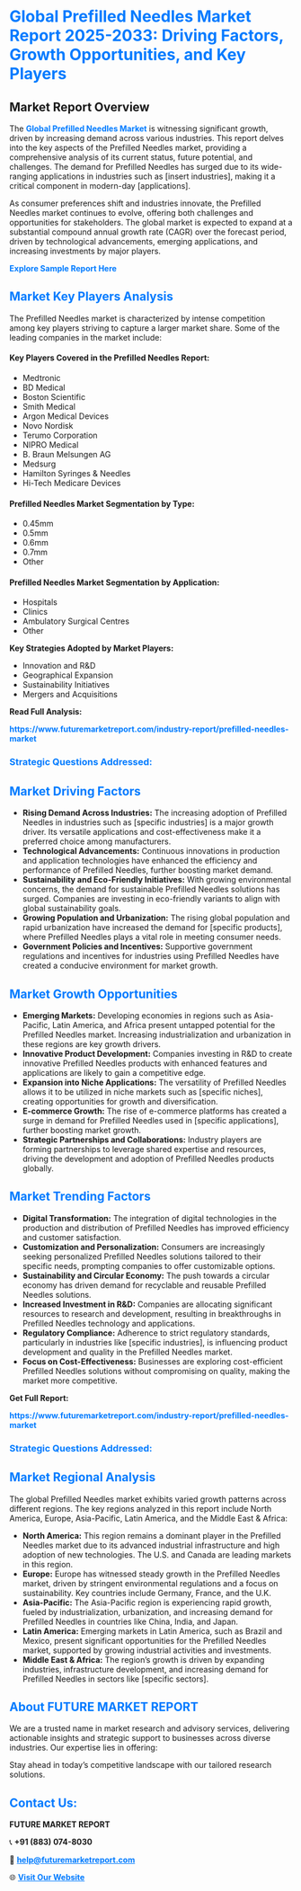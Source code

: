 <h1 style="color: #007BFF;">Global Prefilled Needles Market Report 2025-2033: Driving Factors, Growth Opportunities, and Key Players</h1>

<section id="overview">
<h2>Market Report Overview</h2>
<p>The <a href="https://www.futuremarketreport.com/industry-report/prefilled-needles-market" style="color: #007BFF; text-decoration: none;"><strong>Global Prefilled Needles Market</strong></a> is witnessing significant growth, driven by increasing demand across various industries. This report delves into the key aspects of the Prefilled Needles market, providing a comprehensive analysis of its current status, future potential, and challenges. The demand for Prefilled Needles has surged due to its wide-ranging applications in industries such as [insert industries], making it a critical component in modern-day [applications].</p>
<p>As consumer preferences shift and industries innovate, the Prefilled Needles market continues to evolve, offering both challenges and opportunities for stakeholders. The global market is expected to expand at a substantial compound annual growth rate (CAGR) over the forecast period, driven by technological advancements, emerging applications, and increasing investments by major players.</p>
</section>

<section id="overview">
<p><a href="https://www.futuremarketreport.com/request-sample/reportId=101709" style="color: #007BFF; text-decoration: none;"><strong>Explore Sample Report Here</strong></a></p>
</section>

<section id="key-players">
<h2 style="color: #007BFF;">Market Key Players Analysis</h2>
<p>The Prefilled Needles market is characterized by intense competition among key players striving to capture a larger market share. Some of the leading companies in the market include:</p>
<h4>Key Players Covered in the Prefilled Needles Report:</h4>
<ul><li>Medtronic</li><li>BD Medical</li><li>Boston Scientific</li><li>Smith Medical</li><li>Argon Medical Devices</li><li>Novo Nordisk</li><li>Terumo Corporation</li><li>NIPRO Medical</li><li>B. Braun Melsungen AG</li><li>Medsurg</li><li>Hamilton Syringes &amp; Needles</li><li>Hi-Tech Medicare Devices</li></ul>
<h4>Prefilled Needles Market Segmentation by Type:</h4>
<ul><li>0.45mm</li><li>0.5mm</li><li>0.6mm</li><li>0.7mm</li><li>Other</li></ul>

<h4>Prefilled Needles Market Segmentation by Application:</h4>
<ul><li>Hospitals</li><li>Clinics</li><li>Ambulatory Surgical Centres</li><li>Other</li></ul>
<p><strong>Key Strategies Adopted by Market Players:</strong></p>
<ul>
<li>Innovation and R&D</li>
<li>Geographical Expansion</li>
<li>Sustainability Initiatives</li>
<li>Mergers and Acquisitions</li>
</ul>
</section>

<section>
<p><strong>Read Full Analysis: </strong></p><a href="https://www.futuremarketreport.com/industry-report/prefilled-needles-market" style="color: #007BFF; text-decoration: none;"><strong>https://www.futuremarketreport.com/industry-report/prefilled-needles-market</strong></a>
<h3 style="color: #007BFF;">Strategic Questions Addressed:</h3>
</section>

<section id="driving-factors">
<h2 style="color: #007BFF;">Market Driving Factors</h2>
<ul>
<li><strong>Rising Demand Across Industries:</strong> The increasing adoption of Prefilled Needles in industries such as [specific industries] is a major growth driver. Its versatile applications and cost-effectiveness make it a preferred choice among manufacturers.</li>
<li><strong>Technological Advancements:</strong> Continuous innovations in production and application technologies have enhanced the efficiency and performance of Prefilled Needles, further boosting market demand.</li>
<li><strong>Sustainability and Eco-Friendly Initiatives:</strong> With growing environmental concerns, the demand for sustainable Prefilled Needles solutions has surged. Companies are investing in eco-friendly variants to align with global sustainability goals.</li>
<li><strong>Growing Population and Urbanization:</strong> The rising global population and rapid urbanization have increased the demand for [specific products], where Prefilled Needles plays a vital role in meeting consumer needs.</li>
<li><strong>Government Policies and Incentives:</strong> Supportive government regulations and incentives for industries using Prefilled Needles have created a conducive environment for market growth.</li>
</ul>
</section>

<section id="growth-opportunities">
<h2 style="color: #007BFF;">Market Growth Opportunities</h2>
<ul>
<li><strong>Emerging Markets:</strong> Developing economies in regions such as Asia-Pacific, Latin America, and Africa present untapped potential for the Prefilled Needles market. Increasing industrialization and urbanization in these regions are key growth drivers.</li>
<li><strong>Innovative Product Development:</strong> Companies investing in R&D to create innovative Prefilled Needles products with enhanced features and applications are likely to gain a competitive edge.</li>
<li><strong>Expansion into Niche Applications:</strong> The versatility of Prefilled Needles allows it to be utilized in niche markets such as [specific niches], creating opportunities for growth and diversification.</li>
<li><strong>E-commerce Growth:</strong> The rise of e-commerce platforms has created a surge in demand for Prefilled Needles used in [specific applications], further boosting market growth.</li>
<li><strong>Strategic Partnerships and Collaborations:</strong> Industry players are forming partnerships to leverage shared expertise and resources, driving the development and adoption of Prefilled Needles products globally.</li>
</ul>
</section>

<section id="trending-factors">
<h2 style="color: #007BFF;">Market Trending Factors</h2>
<ul>
<li><strong>Digital Transformation:</strong> The integration of digital technologies in the production and distribution of Prefilled Needles has improved efficiency and customer satisfaction.</li>
<li><strong>Customization and Personalization:</strong> Consumers are increasingly seeking personalized Prefilled Needles solutions tailored to their specific needs, prompting companies to offer customizable options.</li>
<li><strong>Sustainability and Circular Economy:</strong> The push towards a circular economy has driven demand for recyclable and reusable Prefilled Needles solutions.</li>
<li><strong>Increased Investment in R&D:</strong> Companies are allocating significant resources to research and development, resulting in breakthroughs in Prefilled Needles technology and applications.</li>
<li><strong>Regulatory Compliance:</strong> Adherence to strict regulatory standards, particularly in industries like [specific industries], is influencing product development and quality in the Prefilled Needles market.</li>
<li><strong>Focus on Cost-Effectiveness:</strong> Businesses are exploring cost-efficient Prefilled Needles solutions without compromising on quality, making the market more competitive.</li>
</ul>
</section>

<section>
<p><strong>Get Full Report: </strong></p><a href="https://www.futuremarketreport.com/industry-report/prefilled-needles-market" style="color: #007BFF; text-decoration: none;"><strong>https://www.futuremarketreport.com/industry-report/prefilled-needles-market</strong></a>
<h3 style="color: #007BFF;">Strategic Questions Addressed:</h3>
</section>


<section id="regional-analysis">
<h2 style="color: #007BFF;">Market Regional Analysis</h2>
<p>The global Prefilled Needles market exhibits varied growth patterns across different regions. The key regions analyzed in this report include North America, Europe, Asia-Pacific, Latin America, and the Middle East & Africa:</p>
<ul>
<li><strong>North America:</strong> This region remains a dominant player in the Prefilled Needles market due to its advanced industrial infrastructure and high adoption of new technologies. The U.S. and Canada are leading markets in this region.</li>
<li><strong>Europe:</strong> Europe has witnessed steady growth in the Prefilled Needles market, driven by stringent environmental regulations and a focus on sustainability. Key countries include Germany, France, and the U.K.</li>
<li><strong>Asia-Pacific:</strong> The Asia-Pacific region is experiencing rapid growth, fueled by industrialization, urbanization, and increasing demand for Prefilled Needles in countries like China, India, and Japan.</li>
<li><strong>Latin America:</strong> Emerging markets in Latin America, such as Brazil and Mexico, present significant opportunities for the Prefilled Needles market, supported by growing industrial activities and investments.</li>
<li><strong>Middle East & Africa:</strong> The region’s growth is driven by expanding industries, infrastructure development, and increasing demand for Prefilled Needles in sectors like [specific sectors].</li>
</ul>
</section>

<footer>
<h2 style="color: #007BFF;">About FUTURE MARKET REPORT</h2>
<p>We are a trusted name in market research and advisory services, delivering actionable insights and strategic support to businesses across diverse industries. Our expertise lies in offering:</p>

<p>Stay ahead in today’s competitive landscape with our tailored research solutions.</p>

<h2 style="color: #007BFF;">Contact Us:</h2>
<p><strong>FUTURE MARKET REPORT</strong></p>
<p>📞 <strong>+91 (883) 074-8030</strong></p>
<p>📧 <strong><a href="mailto:help@futuremarketreport.com" style="color: #007BFF;">help@futuremarketreport.com</a></strong></p>
<p>🌐 <strong><a href="https://www.futuremarketreport.com/" style="color: #007BFF;">Visit Our Website</a></strong></p>
</footer>